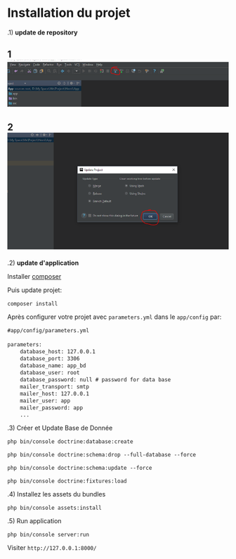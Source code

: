 Installation du projet
=========

.1) **update de repository**
 
1 ![Alt text](1.PNG)
 ---
 
2 ![Alt text](2.PNG)
---

.2) **update d'application**

Installer [composer](https://getcomposer.org/download/ "composer")

Puis update projet:
```
composer install
```
Après configurer votre projet avec `parameters.yml` dans le `app/config` par:
  
```
#app/config/parameters.yml

parameters:
    database_host: 127.0.0.1
    database_port: 3306
    database_name: app_bd
    database_user: root
    database_password: null # password for data base
    mailer_transport: smtp
    mailer_host: 127.0.0.1
    mailer_user: app
    mailer_password: app
    ...
```

.3) Créer et Update Base de Donnée

````
php bin/console doctrine:database:create
````
```
php bin/console doctrine:schema:drop --full-database --force 
```
```
php bin/console doctrine:schema:update --force
```

```
php bin/console doctrine:fixtures:load
```

.4) Installez les assets du bundles
```
php bin/console assets:install
```

.5) Run application
```
php bin/console server:run
```
Visiter `http://127.0.0.1:8000/` 